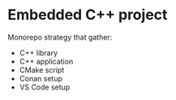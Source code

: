# Embedded C++ project

Monorepo strategy that gather:
- C++ library
- C++ application
- CMake script
- Conan setup
- VS Code setup
